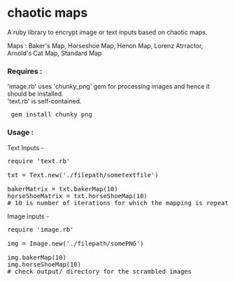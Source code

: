 chaotic maps
============
A ruby library to encrypt image or text inputs based on chaotic maps.

Maps : Baker's Map, Horseshoe Map, Henon Map, Lorenz Atrractor, Arnold's Cat Map, Standard Map

<h3>Requires : </h3>

'image.rb' uses 'chunky_png' gem for processing images and hence it should be installed. <br/>
'text.rb' is self-contained.
<pre> gem install chunky_png </pre>

<h3>Usage : </h3>

Text Inputs -
<pre>
require 'text.rb'

txt = Text.new('./filepath/sometextfile')

bakerMatrix = txt.bakerMap(10) 
horseShoeMatrix = txt.horseShoeMap(10)  
# 10 is number of iterations for which the mapping is repeated, default value is 1
</pre>

Image inputs -
<pre>
require 'image.rb'

img = Image.new('./filepath/somePNG')

img.bakerMap(10) 
img.horseShoeMap(10)  
# check output/ directory for the scrambled images
</pre>
